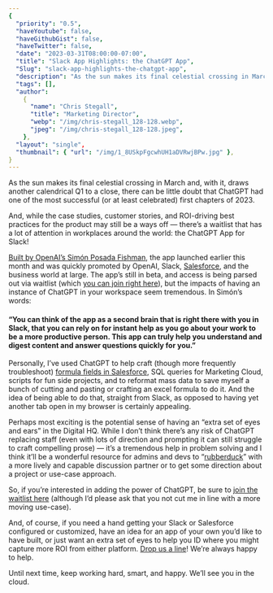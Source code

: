 ```yaml
---
{
  "priority": "0.5",
  "haveYoutube": false,
  "haveGithubGist": false,
  "haveTwitter": false,
  "date": "2023-03-31T08:00:00-07:00",
  "title": "Slack App Highlights: the ChatGPT App",
  "Slug": "slack-app-highlights-the-chatgpt-app",
  "description": "As the sun makes its final celestial crossing in March and, with it, draws another calendrical Q1 to a close, there can be little doubt…",
  "tags": [],
  "author":
    {
      "name": "Chris Stegall",
      "title": "Marketing Director",
      "webp": "/img/chris-stegall_128-128.webp",
      "jpeg": "/img/chris-stegall_128-128.jpeg",
    },
  "layout": "single",
  "thumbnail": { "url": "/img/1_8USkpFgcwhUH1aDVRwjBPw.jpg" },
}
---
```


As the sun makes its final celestial crossing in March and, with it, draws another calendrical Q1 to a close, there can be little doubt that ChatGPT had one of the most successful (or at least celebrated) first chapters of 2023.

And, while the case studies, customer stories, and ROI-driving best practices for the product may still be a ways off — there’s a waitlist that has a lot of attention in workplaces around the world: the ChatGPT App for Slack!

[Built by OpenAI’s Simón Posada Fishman](https://slack.com/blog/news/how-i-built-the-chatgpt-app-for-slack), the app launched earlier this month and was quickly promoted by OpenAI, Slack, [Salesforce](https://www.salesforce.com/news/stories/chatgpt-app-for-slack/), and the business world at large. The app’s still in beta, and access is being parsed out via waitlist (which [you can join right here](https://openai.com/waitlist/slack)), but the impacts of having an instance of ChatGPT in your workspace seem tremendous. In Simón’s words:

#### “You can think of the app as a second brain that is right there with you in Slack, that you can rely on for instant help as you go about your work to be a more productive person. This app can truly help you understand and digest content and answer questions quickly for you.”

Personally, I’ve used ChatGPT to help craft (though more frequently troubleshoot) [formula fields in Salesforce](https://medium.com/creme-de-la-crm/chatgpt-x-salesforce-formula-fields-34e40ac8ff1b), SQL queries for Marketing Cloud, scripts for fun side projects, and to reformat mass data to save myself a bunch of cutting and pasting or crafting an excel formula to do it. And the idea of being able to do that, straight from Slack, as opposed to having yet another tab open in my browser is certainly appealing.

Perhaps most exciting is the potential sense of having an “extra set of eyes and ears” in the Digital HQ. While I don’t think there’s any risk of ChatGPT replacing staff (even with lots of direction and prompting it can still struggle to craft compelling prose) — it’s a tremendous help in problem solving and I think it’ll be a wonderful resource for admins and devs to “[rubberduck](https://en.wikipedia.org/wiki/Rubber_duck_debugging)” with a more lively and capable discussion partner or to get some direction about a project or use-case approach.

So, if you’re interested in adding the power of ChatGPT, be sure to [join the waitlist here](https://openai.com/waitlist/slack) (although I’d please ask that you not cut me in line with a more moving use-case).

And, of course, if you need a hand getting your Slack or Salesforce configured or customized, have an idea for an app of your own you’d like to have built, or just want an extra set of eyes to help you ID where you might capture more ROI from either platform. [Drop us a line](https://appexchange.salesforce.com/appxConsultingListingDetail?listingId=a0N30000001gF9jEAE)! We’re always happy to help.

Until next time, keep working hard, smart, and happy. We’ll see you in the cloud.
